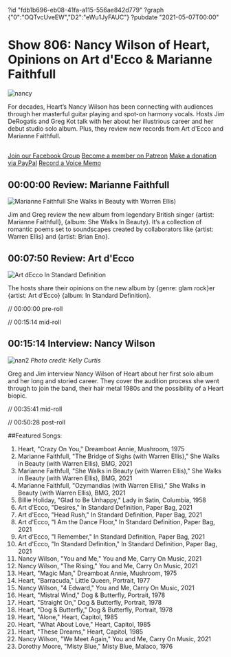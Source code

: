 ?id "fdb1b696-eb08-41fa-a115-556ae842d779"
?graph {"0":"OQTvcUveEW","D2":"eWu1JyFAUC"}
?pubdate "2021-05-07T00:00"
# Show 806: Nancy Wilson of Heart, Opinions on Art d'Ecco & Marianne Faithfull
![nancy](https://static.soundopinions.org/images/2021/nancyw_yandm-coverart-copy.jpeg)

For decades, Heart’s Nancy Wilson has been connecting with audiences through her masterful guitar playing and spot-on harmony vocals. Hosts Jim DeRogatis and Greg Kot talk with her about her illustrious career and her debut studio solo album. Plus, they review new records from Art d'Ecco and Marianne Faithfull. 

##
[Join our Facebook Group](https://bit.ly/3sivr9T)
[Become a member on Patreon](https://bit.ly/3slWZvc)
[Make a donation via PayPal](https://bit.ly/3dmt9lU)
[Record a Voice Memo](https://bit.ly/2RyD5Ah) 


## 00:00:00 Review: Marianne Faithfull

![Marianne Faithfull She Walks in Beauty with Warren Ellis)](https://static.soundopinions.org/assets/806/012.jpg)

Jim and Greg review the new album from legendary British singer {artist: Marianne Faithfull}, {album: She Walks In Beauty}. It’s a collection of romantic poems set to soundscapes created by collaborators like {artist: Warren Ellis} and {artist: Brian Eno}. 


## 00:07:50 Review: Art d'Ecco

![Art dEcco In Standard Definition](https://static.soundopinions.org/assets/806/D21.jpg)

The hosts share their opinions on the new album by {genre: glam rock}er {artist: Art d’Ecco} {album: In Standard Definition}. 


// 00:00:00 pre-roll

// 00:15:14 mid-roll

## 00:15:14 Interview: Nancy Wilson
![nan2](https://static.soundopinions.org/images/2021/nan.jpeg)
*Photo credit: Kelly Curtis*

Greg and Jim interview Nancy Wilson of Heart about her first solo album and her long and storied career. They cover the audition process she went through to join the band, their hair metal 1980s and the possibility of a Heart biopic. 


// 00:35:41 mid-roll

// 00:50:28 post-roll


##Featured Songs:

1. Heart, "Crazy On You," Dreamboat Annie, Mushroom, 1975
1. Marianne Faithfull, "The Bridge of Sighs (with Warren Ellis)," She Walks in Beauty (with Warren Ellis), BMG, 2021
1. Marianne Faithfull, "She Walks in Beauty (with Warren Ellis)," She Walks in Beauty (with Warren Ellis), BMG, 2021
1. Marianne Faithfull, "Ozymandias (with Warren Ellis)," She Walks in Beauty (with Warren Ellis), BMG, 2021
1. Billie Holiday, "Glad to Be Unhappy," Lady in Satin, Columbia, 1958
1. Art d'Ecco, "Desires," In Standard Definition, Paper Bag, 2021
1. Art d'Ecco, "Head Rush," In Standard Definition, Paper Bag, 2021
1. Art d'Ecco, "I Am the Dance Floor," In Standard Definition, Paper Bag, 2021
1. Art d'Ecco, "I Remember," In Standard Definition, Paper Bag, 2021
1. Art d'Ecco, "In Standard Definition," In Standard Definition, Paper Bag, 2021
1. Nancy Wilson, "You and Me," You and Me, Carry On Music, 2021
1. Nancy Wilson, "The Rising," You and Me, Carry On Music, 2021
1. Heart, "Magic Man," Dreamboat Annie, Mushroom, 1975
1. Heart, "Barracuda," Little Queen, Portrait, 1977
1. Nancy Wilson, "4 Edward," You and Me, Carry On Music, 2021
1. Heart, "Mistral Wind," Dog & Butterfly, Portrait, 1978
1. Heart, "Straight On," Dog & Butterfly, Portrait, 1978
1. Heart, "Dog & Butterfly," Dog & Butterfly, Portrait, 1978
1. Heart, "Alone," Heart, Capitol, 1985
1. Heart, "What About Love," Heart, Capitol, 1985
1. Heart, "These Dreams," Heart, Capitol, 1985
1. Nancy Wilson, "We Meet Again," You and Me, Carry On Music, 2021
1. Dorothy Moore, "Misty Blue," Misty Blue, Malaco, 1976






























